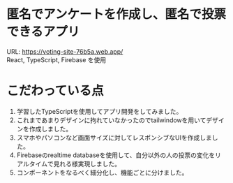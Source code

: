 # 匿名でアンケートを作成し、匿名で投票できるアプリ
URL: https://voting-site-76b5a.web.app/ </br>
React, TypeScript, Firebase を使用
# こだわっている点
1. 学習したTypeScriptを使用してアプリ開発をしてみました。</br>
2. これまであまりデザインに拘れていなかったのでtailwindowを用いてデザインを作成しました。</br>
3. スマホやパソコンなど画面サイズに対してレスポンシブなUIを作成しました。</br>
4. Firebaseのrealtime databaseを使用して、自分以外の人の投票の変化をリアルタイムで見れる様実現しました。</br>
5. コンポーネントをなるべく細分化し、機能ごとに分けました。</br>
